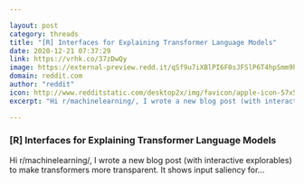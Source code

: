 ```yaml
---

layout: post
category: threads
title: "[R] Interfaces for Explaining Transformer Language Models"
date: 2020-12-21 07:37:29
link: https://vrhk.co/37zDwQy
image: https://external-preview.redd.it/qSf9u7iXBlPI6F0sJFSlP6T4hpSmm9hD9q5W31CGvss.jpg?width=810&height=424.083769634&auto=webp&crop=810:424.083769634,smart&s=ef8b8780a663686018739d415849a92664b969ca
domain: reddit.com
author: "reddit"
icon: http://www.redditstatic.com/desktop2x/img/favicon/apple-icon-57x57.png
excerpt: "Hi r/machinelearning/, I wrote a new blog post (with interactive explorables) to make transformers more transparent. It shows input saliency for..."

---
```


### [R] Interfaces for Explaining Transformer Language Models

Hi r/machinelearning/, I wrote a new blog post (with interactive explorables) to make transformers more transparent. It shows input saliency for...